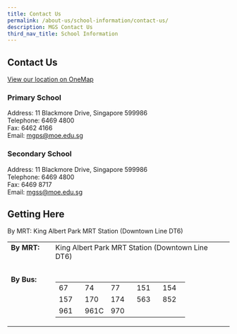 ```yaml
---
title: Contact Us
permalink: /about-us/school-information/contact-us/
description: MGS Contact Us
third_nav_title: School Information
---
```

## Contact Us
[View our location on OneMap](https://www.onemap.gov.sg/main/v2/?lat=1.33294800935714&lng=103.783393009829)

### Primary School
Address: 11 Blackmore Drive, Singapore 599986  
Telephone: 6469 4800  
Fax: 6462 4166  
Email: [mgps@moe.edu.sg](mailto:mgps@moe.edu.sg)  

### Secondary School
Address: 11 Blackmore Drive, Singapore 599986  
Telephone: 6469 4800  
Fax: 6469 8717  
Email: [mgss@moe.edu.sg](mailto:mgss@moe.edu.sg)

## Getting Here
By MRT: King Albert Park MRT Station (Downtown Line DT6)

<table width="100%">
  <tbody>
    <tr>
      <td width="20%" align="left" valign="top">
        <b>By MRT:
        </b>
        <br>
      </td>
      <td width="80%" valign="top">King Albert Park MRT Station (Downtown Line DT6)
        <br>
      </td>
    </tr>
    <tr>
      <td align="left" valign="top">&nbsp;
      </td>
      <td valign="top">&nbsp;
      </td>
    </tr>
    <tr>
      <td width="20%" align="left" valign="top">
        <b>By Bus:
        </b>
        <br>
      </td>
      <td width="80%" valign="top">
        <table width="100%" cellpadding="5" class="iveo_table ives_tab_simple">
          <tbody>
            <tr>
              <td width="20%">67 
              </td>
              <td width="20%">74 
              </td>
              <td width="20%">77 
              </td>
              <td width="20%">151 
              </td>
              <td width="20%">154 
              </td>
            </tr>
            <tr>
              <td width="20%">157 
              </td>
              <td width="20%">170 
              </td>
              <td width="20%">174
                <br>
              </td>
              <td width="20%">563 
                <br>
              </td>
              <td width="20%">852
              </td>
            </tr>
            <tr>
              <td width="20%">961
                <br>
              </td>
              <td width="20%">961C
                <br>
              </td>
              <td width="20%">970
                <br>
              </td>
              <td width="20%">&nbsp;
              </td>
              <td width="20%">&nbsp;
              </td>
            </tr>
          </tbody>
        </table>
      </td>
    </tr>
  </tbody>
</table>